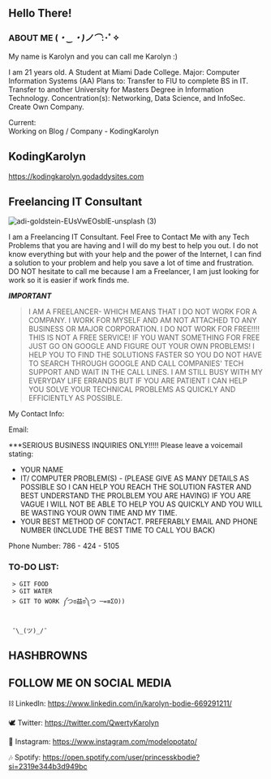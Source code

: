 
## Hello There!

### ABOUT ME (*・‿・)ノ⌒*:･ﾟ✧

My name is Karolyn and you can call me Karolyn :) 

I am 21 years old. 
A Student at Miami Dade College.
Major: Computer Information Systems (AA)
Plans to: 
          Transfer to FIU to complete BS in IT.
          Transfer to another University for Masters Degree in Information Technology. Concentration(s): Networking, Data Science, and InfoSec.
          Create Own Company.
       
 Current:  
          Working on Blog / Company - KodingKarolyn

## KodingKarolyn

https://kodingkarolyn.godaddysites.com



## Freelancing IT Consultant

![adi-goldstein-EUsVwEOsblE-unsplash (3)](https://user-images.githubusercontent.com/54687648/207591203-24824f2c-796f-4b49-a643-8dc7002d0ace.jpg)

I am a Freelancing IT Consultant. Feel Free to Contact Me with any Tech Problems that you are having and I will do my best to help you out. I do not know everything but with your help and the power of the Internet, I can find a solution to your problem and help you save a lot of time and frustration. DO NOT hesitate to call me because I am a Freelancer, I am just looking for work so it is easier if work finds me. 


***IMPORTANT***
 > I AM A FREELANCER- WHICH MEANS THAT I DO NOT WORK FOR A COMPANY. I WORK FOR MYSELF AND AM NOT ATTACHED TO ANY BUSINESS OR MAJOR CORPORATION.
 > I DO NOT WORK FOR FREE!!!! THIS IS NOT A FREE SERVICE! IF YOU WANT SOMETHING FOR FREE JUST GO ON GOOGLE AND FIGURE OUT YOUR OWN PROBLEMS!
 > I HELP YOU TO FIND THE SOLUTIONS FASTER SO YOU DO NOT HAVE TO SEARCH THROUGH GOOGLE AND CALL COMPANIES' TECH SUPPORT AND WAIT IN THE CALL LINES. 
 > I AM STILL BUSY WITH MY EVERYDAY LIFE ERRANDS BUT IF YOU ARE PATIENT I CAN HELP YOU SOLVE YOUR TECHNICAL PROBLEMS AS QUICKLY AND EFFICIENTLY AS POSSIBLE.


My Contact Info: 

Email:


***SERIOUS BUSINESS INQUIRIES ONLY!!!!!
Please leave a voicemail stating:
  - YOUR NAME
  - IT/ COMPUTER PROBLEM(S) - (PLEASE GIVE AS MANY DETAILS AS POSSIBLE SO I CAN HELP YOU REACH THE SOLUTION FASTER AND BEST UNDERSTAND THE PROLBLEM YOU ARE HAVING) IF YOU ARE VAGUE I WILL NOT BE ABLE TO HELP YOU AS QUICKLY AND YOU WILL BE WASTING YOUR OWN TIME AND MY TIME. 
  - YOUR BEST METHOD OF CONTACT. PREFERABLY EMAIL AND PHONE NUMBER (INCLUDE THE BEST TIME TO CALL YOU BACK)

Phone Number: 786 - 424 - 5105



### TO-DO LIST:

```
 > GIT FOOD 
 > GIT WATER 
 > GIT TO WORK ༼つಠ益ಠ༽つ ─=≡ΣO))
 
```

     ¯\_(ツ)_/¯ 



     
## HASHBROWNS 


## FOLLOW ME ON SOCIAL MEDIA

  ⛓️  LinkedIn: https://www.linkedin.com/in/karolyn-bodie-669291211/

 🕊️  Twitter:  https://twitter.com/QwertyKarolyn

 📸 Instagram: https://www.instagram.com/modelopotato/

 🎶 Spotify: https://open.spotify.com/user/princesskbodie?si=2319e344b3d949bc




